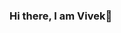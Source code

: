 ### Hi there, I am Vivek👋

<!--
I am a Python Backend Developer based in Paris, France. With a passion for building robust and scalable backend solutions, I am dedicated to creating efficient and maintainable code. My goal is to contribute to projects that make a positive impact and push the boundaries of what technology can achieve.

## 🚀 My Skills

- **Languages:** Python, SQL
- **Web Frameworks:** Django, Flask
- **Database:** PostgreSQL, MySQL
- **APIs:** RESTful APIs, GraphQL
- **Tools & Technologies:** Git, Docker, SQLAlchemy

Here are some ideas to get you started:

- 🔭 I’m currently working on ...
- 🌱 I’m currently learning ...
- 👯 I’m looking to collaborate on ...
- 🤔 I’m looking for help with ...
- 💬 Ask me about ...
- 📫 How to reach me: ...
- 😄 Pronouns: ...
- ⚡ Fun fact: ...
-->
